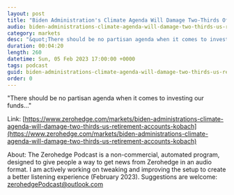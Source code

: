 ```yaml
---
layout: post
title: "Biden Administration's Climate Agenda Will Damage Two-Thirds Of US Retirement Accounts: Kobach"
audio: biden-administrations-climate-agenda-will-damage-two-thirds-us-retirement-accounts-kobach-1
category: markets
desc: "&quot;There should be no partisan agenda when it comes to investing our funds...&quot;"
duration: 00:04:20
length: 260
datetime: Sun, 05 Feb 2023 17:00:00 +0000
tags: podcast
guid: biden-administrations-climate-agenda-will-damage-two-thirds-us-retirement-accounts-kobach-0
order: 0
---
```

&quot;There should be no partisan agenda when it comes to investing our funds...&quot;

Link: [https://www.zerohedge.com/markets/biden-administrations-climate-agenda-will-damage-two-thirds-us-retirement-accounts-kobach](https://www.zerohedge.com/markets/biden-administrations-climate-agenda-will-damage-two-thirds-us-retirement-accounts-kobach)

About: The Zerohedge Podcast is a non-commercial, automated program, designed to give people a way to get news from Zerohedge in an audio format.  I am actively working on tweaking and improving the setup to create a better listening experience (February 2023).  Suggestions are welcome: [zerohedgePodcast@outlook.com](mailto:zerohedgePodcast@outlook.com)